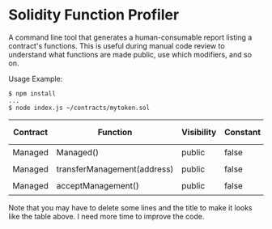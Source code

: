 # Solidity Function Profiler

A command line tool that generates a human-consumable report listing a contract's functions. This is useful during manual code review to understand what functions are made public, use which modifiers, and so on.

Usage Example:

```
$ npm install
...
$ node index.js ~/contracts/mytoken.sol
```


| Contract |          Function           | Visibility | Constant | Returns |  Modifiers  | Static Analysis | Test Coverage | Functional Analysis |
|----------|-----------------------------|------------|----------|---------|-------------|-----------------|---------------|---------------------|
| Managed  | Managed()                   | public     | false    |         |             | :white_check_mark::ballot_box_with_check:             | :white_check_mark:           | :white_check_mark:                 |
| Managed  | transferManagement(address) | public     | false    |         | managerOnly | :white_check_mark: :ballot_box_with_check:            | :white_check_mark:           | :white_check_mark:                 |
| Managed  | acceptManagement()          | public     | false    |         |             | :white_check_mark: :ballot_box_with_check:            | :white_check_mark:           | :white_check_mark:                 |


Note that you may have to delete some lines and the title to make it looks like the table above.
I need more time to improve the code.